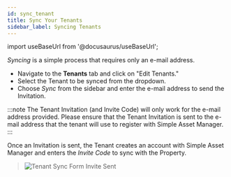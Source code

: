 ```yaml
---
id: sync_tenant
title: Sync Your Tenants
sidebar_label: Syncing Tenants
---
```


import useBaseUrl from '@docusaurus/useBaseUrl';

*Syncing* is a simple process that requires only an e-mail address.

- Navigate to the **Tenants** tab and click on "Edit Tenants."
- Select the Tenant to be synced from the dropdown.
- Choose *Sync* from the sidebar and enter the e-mail address to send the Invitation.

:::note
The Tenant Invitation (and Invite Code) will only work for the e-mail address provided.  Please ensure that the Tenant Invitation is sent to the e-mail address that the tenant will use to register with Simple Asset Manager.
:::

Once an Invitation is sent, the Tenant creates an account with Simple Asset Manager and enters the *Invite Code* to sync with the Property.

<blockquote><img alt="Tenant Sync Form Invite Sent" src={useBaseUrl('img/sync_tenant.png')} /></blockquote>